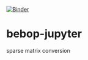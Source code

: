 [![Binder](https://mybinder.org/badge_logo.svg)](https://github.dev/Ifiht/bebop-jupyter/HEAD?urlpath=lab)

# bebop-jupyter
sparse matrix conversion
